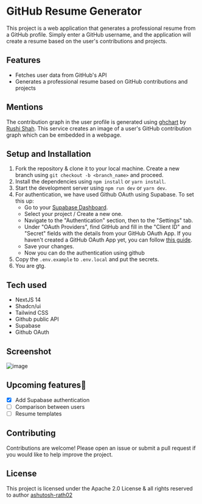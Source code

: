 # GitHub Resume Generator

This project is a web application that generates a professional resume from a GitHub profile. Simply enter a GitHub username, and the application will create a resume based on the user's contributions and projects.

## Features

- Fetches user data from GitHub's API
- Generates a professional resume based on GitHub contributions and projects

## Mentions

The contribution graph in the user profile is generated using [ghchart](https://ghchart.rshah.org/) by [Rushi Shah](https://github.com/2016rshah). This service creates an image of a user's GitHub contribution graph which can be embedded in a webpage.

## Setup and Installation

1. Fork the repository & clone it to your local machine. Create a new branch using `git checkout -b <branch_name>` and proceed.
2. Install the dependencies using `npm install` or `yarn install`.
3. Start the development server using `npm run dev` or `yarn dev`.
4. For authentication, we have used Github OAuth using Supabase. To set this up:
   - Go to your [Supabase Dashboard](https://supabase.io/dashboard).
   - Select your project / Create a new one.
   - Navigate to the "Authentication" section, then to the "Settings" tab.
   - Under "OAuth Providers", find GitHub and fill in the "Client ID" and "Secret" fields with the details from your GitHub OAuth App. If you haven't created a GitHub OAuth App yet, you can follow [this guide](https://docs.github.com/en/developers/apps/building-oauth-apps/creating-an-oauth-app).
   - Save your changes.
   - Now you can do the authentication using github
5. Copy the `.env.example` to `.env.local` and put the secrets.
6. You are gtg.

## Tech used

- NextJS 14
- Shadcn/ui
- Tailwind CSS
- Github public API
- Supabase
- Github OAuth

## Screenshot

![image](https://github.com/ashutosh-rath02/git-re/assets/85403534/13ae316c-2254-4da3-b07f-8b55924a9b98)

## Upcoming features🎉

- [x] Add Supabase authentication
- [ ] Comparison between users
- [ ] Resume templates

## Contributing

Contributions are welcome! Please open an issue or submit a pull request if you would like to help improve the project.

## License

This project is licensed under the Apache 2.0 License & all rights reserved to author [ashutosh-rath02](https://github.com/ashutosh-rath02)
